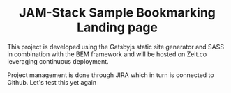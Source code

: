 
<h1 align="center">
  JAM-Stack Sample Bookmarking Landing page
</h1>

This project is developed using the Gatsbyjs static site generator and SASS in combination with the BEM framework and will be hosted on Zeit.co leveraging continuous deployment.

Project management is done through JIRA which in turn is connected to Github. Let's test this yet again